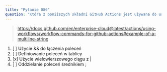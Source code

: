 ```yaml
---
title: "Pytanie 086"
question: "Która z poniższych składni GitHub Actions jest używana do uruchamiania wielu poleceń w jednym kroku?"
---
```


> https://docs.github.com/en/enterprise-cloud@latest/actions/using-workflows/workflow-commands-for-github-actions#example-of-a-multiline-string
1. [ ] Użycie && do łączenia poleceń
1. [ ] Definiowanie poleceń w tablicy
1. [x] Użycie wielowierszowego ciągu z |
1. [ ] Oddzielanie poleceń średnikiem ;
